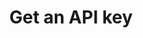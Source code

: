 ---
title: Get an API key
excerpt: This endpoint allows you to login to an account and retrieve an API key.
api:
  file: account.json
  operationId: post_auth-login
hidden: false
---